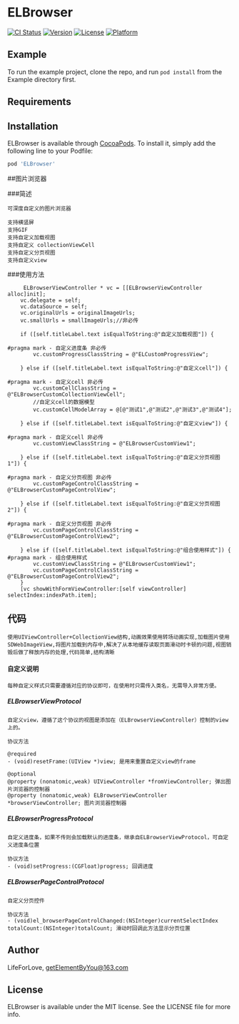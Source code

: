 # ELBrowser

[![CI Status](https://img.shields.io/travis/LifeForLove/ELBrowser.svg?style=flat)](https://travis-ci.org/LifeForLove/ELBrowser)
[![Version](https://img.shields.io/cocoapods/v/ELBrowser.svg?style=flat)](https://cocoapods.org/pods/ELBrowser)
[![License](https://img.shields.io/cocoapods/l/ELBrowser.svg?style=flat)](https://cocoapods.org/pods/ELBrowser)
[![Platform](https://img.shields.io/cocoapods/p/ELBrowser.svg?style=flat)](https://cocoapods.org/pods/ELBrowser)

## Example

To run the example project, clone the repo, and run `pod install` from the Example directory first.

## Requirements

## Installation

ELBrowser is available through [CocoaPods](https://cocoapods.org). To install
it, simply add the following line to your Podfile:

```ruby
pod 'ELBrowser'
```
##图片浏览器

###简述
	
	可深度自定义的图片浏览器

	支持横竖屏
	支持GIF
	支持自定义加载视图
	支持自定义 collectionViewCell
	支持自定义分页视图
	支持自定义view

###使用方法

```
     ELBrowserViewController * vc = [[ELBrowserViewController alloc]init];
    vc.delegate = self;
    vc.dataSource = self;
    vc.originalUrls = originalImageUrls;
    vc.smallUrls = smallImageUrls;//非必传
    
    if ([self.titleLabel.text isEqualToString:@"自定义加载视图"]) {
        
#pragma mark - 自定义进度条 非必传
        vc.customProgressClassString = @"ELCustomProgressView";
        
    } else if ([self.titleLabel.text isEqualToString:@"自定义cell"]) {
        
#pragma mark - 自定义cell 非必传
        vc.customCellClassString = @"ELBrowserCustomCollectionViewCell";
        //自定义cell的数据模型
        vc.customCellModelArray = @[@"测试1",@"测试2",@"测试3",@"测试4"];
        
    } else if ([self.titleLabel.text isEqualToString:@"自定义view"]) {
        
#pragma mark - 自定义cell 非必传
        vc.customViewClassString = @"ELBrowserCustomView1";
        
    } else if ([self.titleLabel.text isEqualToString:@"自定义分页视图1"]) {
        
#pragma mark - 自定义分页视图 非必传
        vc.customPageControlClassString = @"ELBrowserCustomPageControlView";
        
    } else if ([self.titleLabel.text isEqualToString:@"自定义分页视图2"]) {
        
#pragma mark - 自定义分页视图 非必传
        vc.customPageControlClassString = @"ELBrowserCustomPageControlView2";
        
    } else if ([self.titleLabel.text isEqualToString:@"组合使用样式"]) {
#pragma mark - 组合使用样式
        vc.customViewClassString = @"ELBrowserCustomView1";
        vc.customPageControlClassString = @"ELBrowserCustomPageControlView2";
    }
    [vc showWithFormViewController:[self viewController] selectIndex:indexPath.item];
```

## 代码
	
	使用UIViewController+CollectionView结构,动画效果使用转场动画实现,加载图片使用SDWebImageView,将图片加载到内存中,解决了从本地缓存读取页面滑动时卡顿的问题,视图销毁后做了释放内存的处理,代码简单,结构清晰
	
#### 自定义说明
	
	每种自定义样式只需要遵循对应的协议即可，在使用时只需传入类名，无需导入非常方便。
	
##### ELBrowserViewProtocol 

	自定义view，遵循了这个协议的视图是添加在（ELBrowserViewController）控制的view上的。
	
	协议方法 
	
	@required
	- (void)resetFrame:(UIView *)view; 是用来重置自定义view的frame

	@optional
	@property (nonatomic,weak) UIViewController *fromViewController; 弹出图片浏览器的控制器
	@property (nonatomic,weak) ELBrowserViewController *browserViewController; 图片浏览器控制器
	
##### ELBrowserProgressProtocol
	
	自定义进度条，如果不传则会加载默认的进度条，继承自ELBrowserViewProtocol，可自定义进度条位置
	
	协议方法 
	- (void)setProgress:(CGFloat)progress; 回调进度

##### ELBrowserPageControlProtocol

	自定义分页控件
	
	协议方法 
	- (void)el_browserPageControlChanged:(NSInteger)currentSelectIndex totalCount:(NSInteger)totalCount; 滑动时回调此方法显示分页位置


	
	

## Author

LifeForLove, getElementByYou@163.com

## License

ELBrowser is available under the MIT license. See the LICENSE file for more info.


